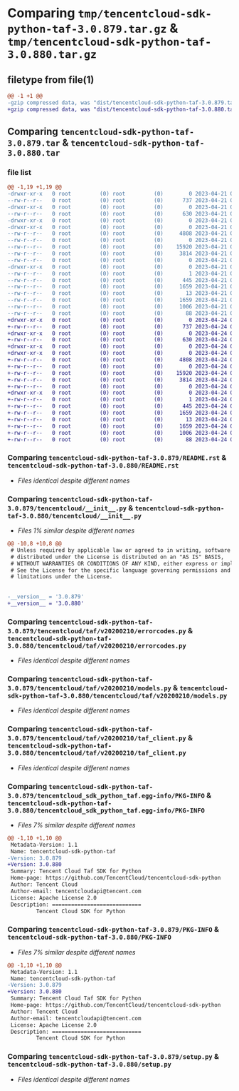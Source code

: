 # Comparing `tmp/tencentcloud-sdk-python-taf-3.0.879.tar.gz` & `tmp/tencentcloud-sdk-python-taf-3.0.880.tar.gz`

## filetype from file(1)

```diff
@@ -1 +1 @@
-gzip compressed data, was "dist/tencentcloud-sdk-python-taf-3.0.879.tar", last modified: Fri Apr 21 01:00:27 2023, max compression
+gzip compressed data, was "dist/tencentcloud-sdk-python-taf-3.0.880.tar", last modified: Mon Apr 24 03:28:43 2023, max compression
```

## Comparing `tencentcloud-sdk-python-taf-3.0.879.tar` & `tencentcloud-sdk-python-taf-3.0.880.tar`

### file list

```diff
@@ -1,19 +1,19 @@
-drwxr-xr-x   0 root         (0) root         (0)        0 2023-04-21 01:00:27.000000 tencentcloud-sdk-python-taf-3.0.879/
--rw-r--r--   0 root         (0) root         (0)      737 2023-04-21 01:00:27.000000 tencentcloud-sdk-python-taf-3.0.879/README.rst
-drwxr-xr-x   0 root         (0) root         (0)        0 2023-04-21 01:00:27.000000 tencentcloud-sdk-python-taf-3.0.879/tencentcloud/
--rw-r--r--   0 root         (0) root         (0)      630 2023-04-21 01:00:27.000000 tencentcloud-sdk-python-taf-3.0.879/tencentcloud/__init__.py
-drwxr-xr-x   0 root         (0) root         (0)        0 2023-04-21 01:00:27.000000 tencentcloud-sdk-python-taf-3.0.879/tencentcloud/taf/
-drwxr-xr-x   0 root         (0) root         (0)        0 2023-04-21 01:00:27.000000 tencentcloud-sdk-python-taf-3.0.879/tencentcloud/taf/v20200210/
--rw-r--r--   0 root         (0) root         (0)     4808 2023-04-21 01:00:27.000000 tencentcloud-sdk-python-taf-3.0.879/tencentcloud/taf/v20200210/errorcodes.py
--rw-r--r--   0 root         (0) root         (0)        0 2023-04-21 01:00:27.000000 tencentcloud-sdk-python-taf-3.0.879/tencentcloud/taf/v20200210/__init__.py
--rw-r--r--   0 root         (0) root         (0)    15920 2023-04-21 01:00:27.000000 tencentcloud-sdk-python-taf-3.0.879/tencentcloud/taf/v20200210/models.py
--rw-r--r--   0 root         (0) root         (0)     3814 2023-04-21 01:00:27.000000 tencentcloud-sdk-python-taf-3.0.879/tencentcloud/taf/v20200210/taf_client.py
--rw-r--r--   0 root         (0) root         (0)        0 2023-04-21 01:00:27.000000 tencentcloud-sdk-python-taf-3.0.879/tencentcloud/taf/__init__.py
-drwxr-xr-x   0 root         (0) root         (0)        0 2023-04-21 01:00:27.000000 tencentcloud-sdk-python-taf-3.0.879/tencentcloud_sdk_python_taf.egg-info/
--rw-r--r--   0 root         (0) root         (0)        1 2023-04-21 01:00:27.000000 tencentcloud-sdk-python-taf-3.0.879/tencentcloud_sdk_python_taf.egg-info/dependency_links.txt
--rw-r--r--   0 root         (0) root         (0)      445 2023-04-21 01:00:27.000000 tencentcloud-sdk-python-taf-3.0.879/tencentcloud_sdk_python_taf.egg-info/SOURCES.txt
--rw-r--r--   0 root         (0) root         (0)     1659 2023-04-21 01:00:27.000000 tencentcloud-sdk-python-taf-3.0.879/tencentcloud_sdk_python_taf.egg-info/PKG-INFO
--rw-r--r--   0 root         (0) root         (0)       13 2023-04-21 01:00:27.000000 tencentcloud-sdk-python-taf-3.0.879/tencentcloud_sdk_python_taf.egg-info/top_level.txt
--rw-r--r--   0 root         (0) root         (0)     1659 2023-04-21 01:00:27.000000 tencentcloud-sdk-python-taf-3.0.879/PKG-INFO
--rw-r--r--   0 root         (0) root         (0)     1006 2023-04-21 01:00:27.000000 tencentcloud-sdk-python-taf-3.0.879/setup.py
--rw-r--r--   0 root         (0) root         (0)       88 2023-04-21 01:00:27.000000 tencentcloud-sdk-python-taf-3.0.879/setup.cfg
+drwxr-xr-x   0 root         (0) root         (0)        0 2023-04-24 03:28:43.000000 tencentcloud-sdk-python-taf-3.0.880/
+-rw-r--r--   0 root         (0) root         (0)      737 2023-04-24 03:28:43.000000 tencentcloud-sdk-python-taf-3.0.880/README.rst
+drwxr-xr-x   0 root         (0) root         (0)        0 2023-04-24 03:28:43.000000 tencentcloud-sdk-python-taf-3.0.880/tencentcloud/
+-rw-r--r--   0 root         (0) root         (0)      630 2023-04-24 03:28:43.000000 tencentcloud-sdk-python-taf-3.0.880/tencentcloud/__init__.py
+drwxr-xr-x   0 root         (0) root         (0)        0 2023-04-24 03:28:43.000000 tencentcloud-sdk-python-taf-3.0.880/tencentcloud/taf/
+drwxr-xr-x   0 root         (0) root         (0)        0 2023-04-24 03:28:43.000000 tencentcloud-sdk-python-taf-3.0.880/tencentcloud/taf/v20200210/
+-rw-r--r--   0 root         (0) root         (0)     4808 2023-04-24 03:28:43.000000 tencentcloud-sdk-python-taf-3.0.880/tencentcloud/taf/v20200210/errorcodes.py
+-rw-r--r--   0 root         (0) root         (0)        0 2023-04-24 03:28:43.000000 tencentcloud-sdk-python-taf-3.0.880/tencentcloud/taf/v20200210/__init__.py
+-rw-r--r--   0 root         (0) root         (0)    15920 2023-04-24 03:28:43.000000 tencentcloud-sdk-python-taf-3.0.880/tencentcloud/taf/v20200210/models.py
+-rw-r--r--   0 root         (0) root         (0)     3814 2023-04-24 03:28:43.000000 tencentcloud-sdk-python-taf-3.0.880/tencentcloud/taf/v20200210/taf_client.py
+-rw-r--r--   0 root         (0) root         (0)        0 2023-04-24 03:28:43.000000 tencentcloud-sdk-python-taf-3.0.880/tencentcloud/taf/__init__.py
+drwxr-xr-x   0 root         (0) root         (0)        0 2023-04-24 03:28:43.000000 tencentcloud-sdk-python-taf-3.0.880/tencentcloud_sdk_python_taf.egg-info/
+-rw-r--r--   0 root         (0) root         (0)        1 2023-04-24 03:28:43.000000 tencentcloud-sdk-python-taf-3.0.880/tencentcloud_sdk_python_taf.egg-info/dependency_links.txt
+-rw-r--r--   0 root         (0) root         (0)      445 2023-04-24 03:28:43.000000 tencentcloud-sdk-python-taf-3.0.880/tencentcloud_sdk_python_taf.egg-info/SOURCES.txt
+-rw-r--r--   0 root         (0) root         (0)     1659 2023-04-24 03:28:43.000000 tencentcloud-sdk-python-taf-3.0.880/tencentcloud_sdk_python_taf.egg-info/PKG-INFO
+-rw-r--r--   0 root         (0) root         (0)       13 2023-04-24 03:28:43.000000 tencentcloud-sdk-python-taf-3.0.880/tencentcloud_sdk_python_taf.egg-info/top_level.txt
+-rw-r--r--   0 root         (0) root         (0)     1659 2023-04-24 03:28:43.000000 tencentcloud-sdk-python-taf-3.0.880/PKG-INFO
+-rw-r--r--   0 root         (0) root         (0)     1006 2023-04-24 03:28:43.000000 tencentcloud-sdk-python-taf-3.0.880/setup.py
+-rw-r--r--   0 root         (0) root         (0)       88 2023-04-24 03:28:43.000000 tencentcloud-sdk-python-taf-3.0.880/setup.cfg
```

### Comparing `tencentcloud-sdk-python-taf-3.0.879/README.rst` & `tencentcloud-sdk-python-taf-3.0.880/README.rst`

 * *Files identical despite different names*

### Comparing `tencentcloud-sdk-python-taf-3.0.879/tencentcloud/__init__.py` & `tencentcloud-sdk-python-taf-3.0.880/tencentcloud/__init__.py`

 * *Files 1% similar despite different names*

```diff
@@ -10,8 +10,8 @@
 # Unless required by applicable law or agreed to in writing, software
 # distributed under the License is distributed on an "AS IS" BASIS,
 # WITHOUT WARRANTIES OR CONDITIONS OF ANY KIND, either express or implied.
 # See the License for the specific language governing permissions and
 # limitations under the License.
 
 
-__version__ = '3.0.879'
+__version__ = '3.0.880'
```

### Comparing `tencentcloud-sdk-python-taf-3.0.879/tencentcloud/taf/v20200210/errorcodes.py` & `tencentcloud-sdk-python-taf-3.0.880/tencentcloud/taf/v20200210/errorcodes.py`

 * *Files identical despite different names*

### Comparing `tencentcloud-sdk-python-taf-3.0.879/tencentcloud/taf/v20200210/models.py` & `tencentcloud-sdk-python-taf-3.0.880/tencentcloud/taf/v20200210/models.py`

 * *Files identical despite different names*

### Comparing `tencentcloud-sdk-python-taf-3.0.879/tencentcloud/taf/v20200210/taf_client.py` & `tencentcloud-sdk-python-taf-3.0.880/tencentcloud/taf/v20200210/taf_client.py`

 * *Files identical despite different names*

### Comparing `tencentcloud-sdk-python-taf-3.0.879/tencentcloud_sdk_python_taf.egg-info/PKG-INFO` & `tencentcloud-sdk-python-taf-3.0.880/tencentcloud_sdk_python_taf.egg-info/PKG-INFO`

 * *Files 7% similar despite different names*

```diff
@@ -1,10 +1,10 @@
 Metadata-Version: 1.1
 Name: tencentcloud-sdk-python-taf
-Version: 3.0.879
+Version: 3.0.880
 Summary: Tencent Cloud Taf SDK for Python
 Home-page: https://github.com/TencentCloud/tencentcloud-sdk-python
 Author: Tencent Cloud
 Author-email: tencentcloudapi@tencent.com
 License: Apache License 2.0
 Description: ============================
         Tencent Cloud SDK for Python
```

### Comparing `tencentcloud-sdk-python-taf-3.0.879/PKG-INFO` & `tencentcloud-sdk-python-taf-3.0.880/PKG-INFO`

 * *Files 7% similar despite different names*

```diff
@@ -1,10 +1,10 @@
 Metadata-Version: 1.1
 Name: tencentcloud-sdk-python-taf
-Version: 3.0.879
+Version: 3.0.880
 Summary: Tencent Cloud Taf SDK for Python
 Home-page: https://github.com/TencentCloud/tencentcloud-sdk-python
 Author: Tencent Cloud
 Author-email: tencentcloudapi@tencent.com
 License: Apache License 2.0
 Description: ============================
         Tencent Cloud SDK for Python
```

### Comparing `tencentcloud-sdk-python-taf-3.0.879/setup.py` & `tencentcloud-sdk-python-taf-3.0.880/setup.py`

 * *Files identical despite different names*

